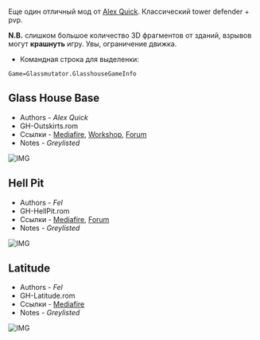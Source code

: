 [Alex Quick]: <https://steamcommunity.com/profiles/76561197968508560> 'KF_Alex'

Еще один отличный мод от [Alex Quick]. Классический tower defender + pvp.

**N.B.** слишком большое количество 3D фрагментов от зданий, взрывов могут **крашнуть** игру. Увы, ограничение движка.

* Командная строка для выделенки:

```clike
Game=Glassmutator.GlasshouseGameInfo
```

## Glass House Base

* Authors - *Alex Quick*
* GH-Outskirts.rom
* Ссылки - [Mediafire](<https://www.mediafire.com/file/v1k9peeo2ukq4ww/GH-Outskirts.zip/file>), [Workshop](<https://steamcommunity.com/sharedfiles/filedetails/?id=98035013>), [Forum](<https://forums.tripwireinteractive.com/index.php?threads/outskirts.79224/>)
* Notes - *Greylisted*

![IMG](https://i.imgur.com/QCVkl9d.jpg ':size=300')

## Hell Pit

* Authors - *Fel*
* GH-HellPit.rom
* Ссылки - [Mediafire](<https://www.mediafire.com/file/7jddsmv7t11g6c1/GH-HellPit.zip/file>), [Forum](<https://forums.tripwireinteractive.com/index.php?threads/gh-hell-pit.79717/>)
* Notes - *Greylisted*

![IMG](https://i.imgur.com/rLelJwt.jpg ':size=300')

## Latitude

* Authors - *Fel*
* GH-Latitude.rom
* Ссылки - [Mediafire](<https://www.mediafire.com/file/prf951dcnkml6bi/GH-Latitude.zip/file>)
* Notes - *Greylisted*

![IMG](https://i.imgur.com/T35CPtW.jpg ':size=300')
